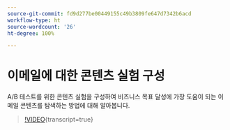 ```yaml
---
source-git-commit: fd9d277be00449155c49b3809fe647d7342b6acd
workflow-type: ht
source-wordcount: '26'
ht-degree: 100%

---
```

# 이메일에 대한 콘텐츠 실험 구성

A/B 테스트를 위한 콘텐츠 실험을 구성하여 비즈니스 목표 달성에 가장 도움이 되는 이메일 콘텐츠를 탐색하는 방법에 대해 알아봅니다.

>[!VIDEO](https://video.tv.adobe.com/v/3419893/?learn=on){transcript=true}